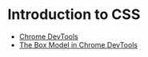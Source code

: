 # Introduction to CSS
 - [Chrome DevTools](https://www.youtube.com/watch?v=VuQ4pF_hfag)
 - [The Box Model in Chrome DevTools](https://youtu.be/uQi8TK-GDO4)
